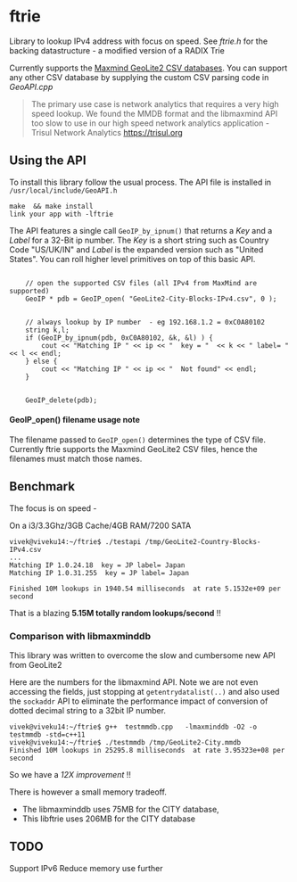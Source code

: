 # ftrie
Library to lookup IPv4 address with focus on speed. See _ftrie.h_ for the backing datastructure - a modified version of a RADIX Trie 

Currently supports the [Maxmind GeoLite2 CSV databases](https://dev.maxmind.com/geoip/geoip2/geolite2/). You can support any other CSV database by supplying the custom CSV parsing code in _GeoAPI.cpp_

> The primary use case is network analytics that requires a very high speed lookup. We found the MMDB format and the libmaxmind API too slow to use in our high speed network analytics application -   Trisul Network Analytics https://trisul.org 

## Using the API 

To install this library follow the usual process. The API file is installed in `/usr/local/include/GeoAPI.h`


```
make  && make install
link your app with -lftrie 
```

The API features a  single call `GeoIP_by_ipnum()`  that returns a _Key_  and a _Label_  for a 32-Bit ip number. The _Key_ is a short string such as Country Code "US/UK/IN" and _Label_ is the expanded version such as "United States". You can roll higher level primitives on top of this basic API. 

````

	// open the supported CSV files (all IPv4 from MaxMind are supported) 
	GeoIP * pdb = GeoIP_open( "GeoLite2-City-Blocks-IPv4.csv", 0 );


	// always lookup by IP number  - eg 192.168.1.2 = 0xC0A80102 
	string k,l;
	if (GeoIP_by_ipnum(pdb, 0xC0A80102, &k, &l) ) {
		cout << "Matching IP " << ip << "  key = "  << k << " label= " << l << endl;
	} else {
		cout << "Matching IP " << ip << "  Not found" << endl;
	}
	

	GeoIP_delete(pdb);

````

#### GeoIP_open()  filename usage note

The filename passed to `GeoIP_open()` determines the type of CSV file. Currently ftrie supports the Maxmind GeoLite2 CSV files, hence the filenames must match those names.



## Benchmark

The focus is on speed - 

On a i3/3.3Ghz/3GB Cache/4GB RAM/7200 SATA


````
vivek@viveku14:~/ftrie$ ./testapi /tmp/GeoLite2-Country-Blocks-IPv4.csv 
...
Matching IP 1.0.24.18  key = JP label= Japan
Matching IP 1.0.31.255  key = JP label= Japan

Finished 10M lookups in 1940.54 milliseconds  at rate 5.1532e+09 per second

````

That is a blazing **5.15M totally random lookups/second**  !! 



### Comparison with  libmaxminddb

This library was written to overcome the slow and cumbersome new API from GeoLite2 

Here are the numbers for the libmaxmind API. Note we are not even accessing the 
fields, just stopping at `getentrydatalist(..)` and also used the `sockaddr` API to 
eliminate the performance impact of  conversion of dotted decimal string to a 32bit IP number.

````
vivek@viveku14:~/ftrie$ g++  testmmdb.cpp   -lmaxminddb -O2 -o testmmdb -std=c++11
vivek@viveku14:~/ftrie$ ./testmmdb /tmp/GeoLite2-City.mmdb 
Finished 10M lookups in 25295.8 milliseconds  at rate 3.95323e+08 per second
````

So we have a *12X improvement* !!  

There is however a small memory tradeoff. 
 - The libmaxminddb  uses 75MB for the CITY database, 
 - This libftrie uses 206MB for the CITY database

## TODO 

Support IPv6 
Reduce memory use further 

